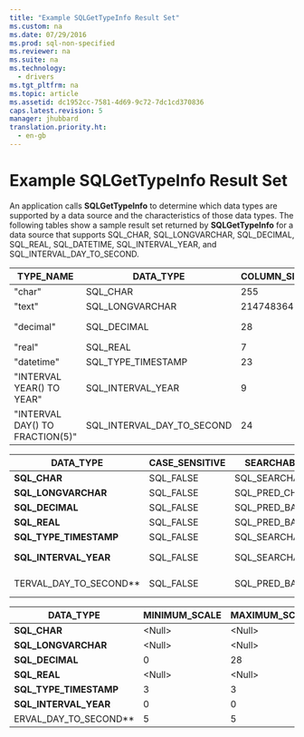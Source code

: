 ```yaml
---
title: "Example SQLGetTypeInfo Result Set"
ms.custom: na
ms.date: 07/29/2016
ms.prod: sql-non-specified
ms.reviewer: na
ms.suite: na
ms.technology: 
  - drivers
ms.tgt_pltfrm: na
ms.topic: article
ms.assetid: dc1952cc-7581-4d69-9c72-7dc1cd370836
caps.latest.revision: 5
manager: jhubbard
translation.priority.ht: 
  - en-gb
---
```

# Example SQLGetTypeInfo Result Set
An application calls **SQLGetTypeInfo** to determine which data types are supported by a data source and the characteristics of those data types. The following tables show a sample result set returned by **SQLGetTypeInfo** for a data source that supports SQL_CHAR, SQL_LONGVARCHAR, SQL_DECIMAL, SQL_REAL, SQL_DATETIME, SQL_INTERVAL_YEAR, and SQL_INTERVAL_DAY_TO_SECOND.  
  
|TYPE_NAME|DATA_TYPE|COLUMN_SIZE|LITERAL_PREFIX|LITERAL_SUFFIX|CREATE_PARAMS|NULLABLE|  
|----------------|----------------|------------------|---------------------|---------------------|--------------------|--------------|  
|"char"|SQL_CHAR|255|"'"|"'"|"length"|SQL_TRUE|  
|"text"|SQL_LONGVARCHAR|2147483647|"'"|"'"|<Null\>|SQL_TRUE|  
|"decimal"|SQL_DECIMAL|28|<Null\>|<Null\>|"precision,<br />scale"|SQL_TRUE|  
|"real"|SQL_REAL|7|<Null\>|<Null\>|<Null\>|SQL_TRUE|  
|"datetime"|SQL_TYPE_TIMESTAMP|23|"'"|"'"|<Null\>|SQL_TRUE|  
|"INTERVAL YEAR() TO YEAR"|SQL_INTERVAL_YEAR|9|"'"|"'"|"precision"|SQL_TRUE|  
|"INTERVAL DAY() TO FRACTION(5)"|SQL_INTERVAL_DAY_TO_SECOND|24|"'"|"'"|"precision"|SQL_TRUE|  
  
|DATA_TYPE|CASE_SENSITIVE|SEARCHABLE|UNSIGNED_ATTRIBUTE|FIXED_PREC_SCALE|AUTO_UNIQUE_VALUE|LOCAL_TYPE_NAME|  
|----------------|---------------------|----------------|-------------------------|------------------------|-------------------------|-----------------------|  
|**SQL_CHAR**|SQL_FALSE|SQL_SEARCHABLE|<Null\>|SQL_FALSE|<Null\>|"char"|  
|**SQL_LONGVARCHAR**|SQL_FALSE|SQL_PRED_CHAR|<Null\>|SQL_FALSE|<Null\>|"text"|  
|**SQL_DECIMAL**|SQL_FALSE|SQL_PRED_BASIC|SQL_FALSE|SQL_FALSE|SQL_FALSE|"decimal"|  
|**SQL_REAL**|SQL_FALSE|SQL_PRED_BASIC|SQL_FALSE|SQL_FALSE|SQL_FALSE|"real"|  
|**SQL_TYPE_TIMESTAMP**|SQL_FALSE|SQL_SEARCHABLE|<Null\>|SQL_FALSE|<Null\>|"datetime"|  
|**SQL_INTERVAL_YEAR**|SQL_FALSE|SQL_SEARCHABLE|<Null\>|SQL_FALSE|<Null\>|"INTERVAL YEAR() TO YEAR"|  
TERVAL_DAY_TO_SECOND**|SQL_FALSE|SQL_PRED_BASIC|<Null\>|SQL_FALSE|<Null\>|"INTERVAL DAY() TO FRACTION(5)"|  
  
|DATA_TYPE|MINIMUM_SCALE|MAXIMUM_SCALE|SQL_DATA_TYPE|SQL_DATETIME_SUB|NUM_PREC_RADIX|INTERVAL_PRECISION|  
|----------------|--------------------|--------------------|---------------------|------------------------|----------------------|-------------------------|  
|**SQL_CHAR**|<Null\>|<Null\>|SQL_CHAR|<Null\>|<Null\>|<Null\>|  
|**SQL_LONGVARCHAR**|<Null\>|<Null\>|SQL_LONGVARCHAR|<Null\>|<Null\>|<Null\>|  
|**SQL_DECIMAL**|0|28|SQL_DECIMAL|<Null\>|10|<Null\>|  
|**SQL_REAL**|<Null\>|<Null\>|SQL_REAL|<Null\>|10|<Null\>|  
|**SQL_TYPE_TIMESTAMP**|3|3|SQL_DATETIME|SQL_CODE_TIMESTAMP|<Null\>|12|  
|**SQL_INTERVAL_YEAR**|0|0|SQL_INTERVAL|SQL_CODE_INTERVALYEAR|<Null\>|9|  
ERVAL_DAY_TO_SECOND**|5|5|SQL_INTERVAL|SQL_CODE_INTERVALDAY_TO_SECOND|<Null\>|9|